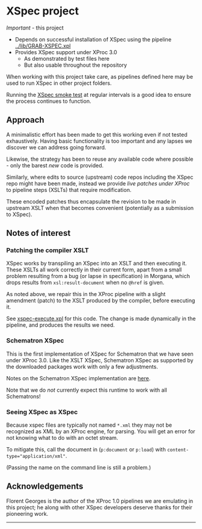 # XSpec project

*Important* - this project

- Depends on successful installation of XSpec using the pipeline [../lib/GRAB-XSPEC.xpl](../lib/GRAB-XSPEC.xpl)
- Provides XSpec support under XProc 3.0
  - As demonstrated by test files here
  - But also usable throughout the repository
  
When working with this project take care, as pipelines defined here may be used to run XSpec in other project folders.

Running the [XSpec smoke test](../smoketest/TEST-XSPEC.xpl) at regular intervals is a good idea to ensure the process continues to function.

## Approach

A minimalistic effort has been made to get this working even if not tested exhaustively. Having basic functionality is too important and any lapses we discover we can address going forward.

Likewise, the strategy has been to reuse any available code where possible - only the barest *new* code is provided.

Similarly, where edits to source (upstream) code repos including the XSpec repo might have been made, instead we provide *live patches under XProc* to pipeline steps (XSLTs) that require modification.

These encoded patches thus encapsulate the revision to be made in upstream XSLT when that becomes convenient (potentially as a submission to XSpec).

## Notes of interest

### Patching the compiler XSLT

XSpec works by transpiling an XSpec into an XSLT and then executing it. These XSLTs all work correctly in their current form, apart from a small problem resulting from a bug (or lapse in specification) in Morgana, which drops results from `xsl:result-document` when no `@href` is given.

As noted above, we repair this in the XProc pipeline with a slight amendment (patch) to the XSLT produced by the compiler, before executing it.

See [xspec-execute.xpl](xspec-execute.xpl) for this code. The change is made dynamically in the pipeline, and produces the results we need.

### Schematron XSpec

This is the first implementation of XSpec for Schematron that we have seen under XProc 3.0. Like the XSLT XSpec, Schematron XSpec as supported by the downloaded packages work with only a few adjustments.

Notes on the Schematron XSpec implementation are [here](schematron-xspec.md).

Note that we do *not* currently expect this runtime to work with all Schematrons!

### Seeing XSpec as XSpec

Because xspec files are typically not named `*.xml` they may not be recognized as XML by an XProc engine, for parsing. You will get an error for not knowing what to do with an octet stream.

To mitigate this, call the document in (`p:document` or `p:load`) with `content-type="application/xml"`.

(Passing the name on the command line is still a problem.)
      
## Acknowledgements

Florent Georges is the author of the XProc 1.0 pipelines we are emulating in this project; he along with other XSpec developers deserve thanks for their pioneering work.

---
